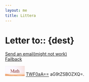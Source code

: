 ```yaml
---
layout: me
title: Littera
---
```


# Letter to:: {dest}

<a href="mailto:swqqwp5s@duck.com">Send an email(might not work)</a>
<br /><a href="mailto:lpt0n@pm.me">Failback</a>

<left><img width="64" alt="Math" src="https://github.com/IESHQ/math/blob/main/rep02.png?raw=true"></left>
<a href="https://github.com/IESHQ/math" target="_blank">TWF0aA==</a> aG9tZSBOZXQ=.